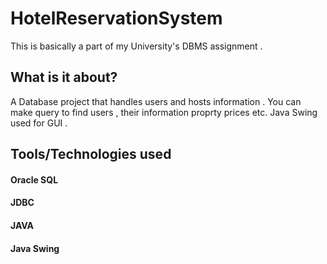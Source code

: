 # HotelReservationSystem
This is basically a part of my University's DBMS assignment .
## What is it about?
A Database project that handles users and hosts information . You can make query to find users , their information proprty prices etc.
Java Swing used for GUI . 
## Tools/Technologies  used
#### Oracle SQL
#### JDBC
#### JAVA 
#### Java Swing

